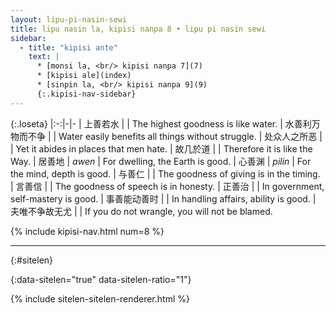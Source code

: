 ```yaml
---
layout: lipu-pi-nasin-sewi
title: lipu nasin la, kipisi nanpa 8 • lipu pi nasin sewi
sidebar:
  - title: "kipisi ante"
    text: |
      * [monsi la, <br/> kipisi nanpa 7](7)
      * [kipisi ale](index)
      * [sinpin la, <br/> kipisi nanpa 9](9)
      {:.kipisi-nav-sidebar}
---
```


{:.loseta}
|:-:|-|-
| 上善若水             |         | The highest goodness is like water.
| 水善利万物而不争     |         | Water easily benefits all things without struggle.
| 处众人之所恶         |         | Yet it abides in places that men hate.
| 故几於道             |         | Therefore it is like the Way.
| 居善地               | _awen_  | For dwelling, the Earth is good.
| 心善渊               | _pilin_ | For the mind, depth is good.
| 与善仁               |         | The goodness of giving is in the timing.
| 言善信               |         | The goodness of speech is in honesty.
| 正善治               |         | In government, self-mastery is good.
| 事善能<wbr/>动善时   |         | In handling affairs, ability is good.
| 夫唯不争<wbr/>故无尤 |         | If you do not wrangle, you will not be blamed.

{% include kipisi-nav.html num=8 %}

-------
{:#sitelen}

{:data-sitelen="true" data-sitelen-ratio="1"}

{% include sitelen-sitelen-renderer.html %}
